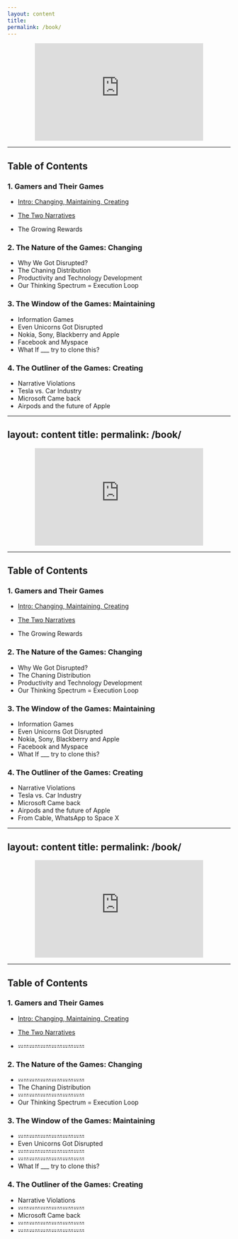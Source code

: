 ```yaml
---
layout: content
title: 
permalink: /book/
---
```



<center><iframe width="380" height="220" src="https://gamestheory.substack.com/embed" frameborder="0" scrolling="no"></iframe></center>


---

## Table of Contents

### 1. Gamers and Their Games

- [Intro: Changing, Maintaining, Creating](https://gamestheory.substack.com/p/coming-soon)

- [The Two Narratives](https://gamestheory.substack.com/p/the-two-narratives)

- The Growing Rewards

### 2. The Nature of the Games: Changing

- Why We Got Disrupted?
- The Chaning Distribution
- Productivity and Technology Development
- Our Thinking Spectrum = Execution Loop 


### 3. The Window of the Games: Maintaining 

- Information Games
- Even Unicorns Got Disrupted
- Nokia, Sony, Blackberry and Apple
- Facebook and Myspace
- What If ___ try to clone this?


### 4. The Outliner of the Games: Creating

- Narrative Violations
- Tesla vs. Car Industry
- Microsoft Came back
- Airpods and the future of Apple
- ---
layout: content
title: 
permalink: /book/
---


<center><iframe width="380" height="220" src="https://gamestheory.substack.com/embed" frameborder="0" scrolling="no"></iframe></center>


---

## Table of Contents

### 1. Gamers and Their Games

- [Intro: Changing, Maintaining, Creating](https://gamestheory.substack.com/p/coming-soon)

- [The Two Narratives](https://gamestheory.substack.com/p/the-two-narratives)

- The Growing Rewards

### 2. The Nature of the Games: Changing

- Why We Got Disrupted?
- The Chaning Distribution
- Productivity and Technology Development
- Our Thinking Spectrum = Execution Loop 


### 3. The Window of the Games: Maintaining 

- Information Games
- Even Unicorns Got Disrupted
- Nokia, Sony, Blackberry and Apple
- Facebook and Myspace
- What If ___ try to clone this?


### 4. The Outliner of the Games: Creating

- Narrative Violations
- Tesla vs. Car Industry
- Microsoft Came back
- Airpods and the future of Apple
- From Cable, WhatsApp to Space X


---
layout: content
title: 
permalink: /book/
---


<center><iframe width="380" height="220" src="https://gamestheory.substack.com/embed" frameborder="0" scrolling="no"></iframe></center>


---

## Table of Contents

### 1. Gamers and Their Games

- [Intro: Changing, Maintaining, Creating](https://gamestheory.substack.com/p/coming-soon)

- [The Two Narratives](https://gamestheory.substack.com/p/the-two-narratives)

- 𝌄𝌂𝌄𝌂𝌄𝌂𝌄𝌂𝌄𝌂𝌄𝌂

### 2. The Nature of the Games: Changing

- 𝌄𝌂𝌄𝌂𝌄𝌂𝌄𝌂𝌄𝌂𝌄𝌂
- The Chaning Distribution
- 𝌄𝌂𝌄𝌂𝌄𝌂𝌄𝌂𝌄𝌂𝌄𝌂
- Our Thinking Spectrum = Execution Loop 


### 3. The Window of the Games: Maintaining 

- 𝌄𝌂𝌄𝌂𝌄𝌂𝌄𝌂𝌄𝌂𝌄𝌂
- Even Unicorns Got Disrupted
- 𝌄𝌂𝌄𝌂𝌄𝌂𝌄𝌂𝌄𝌂𝌄𝌂
- 𝌄𝌂𝌄𝌂𝌄𝌂𝌄𝌂𝌄𝌂𝌄𝌂
- What If ___ try to clone this?


### 4. The Outliner of the Games: Creating

- Narrative Violations
- 𝌄𝌂𝌄𝌂𝌄𝌂𝌄𝌂𝌄𝌂𝌄𝌂
- Microsoft Came back
- 𝌄𝌂𝌄𝌂𝌄𝌂𝌄𝌂𝌄𝌂𝌄𝌂
- 𝌄𝌂𝌄𝌂𝌄𝌂𝌄𝌂𝌄𝌂𝌄𝌂





